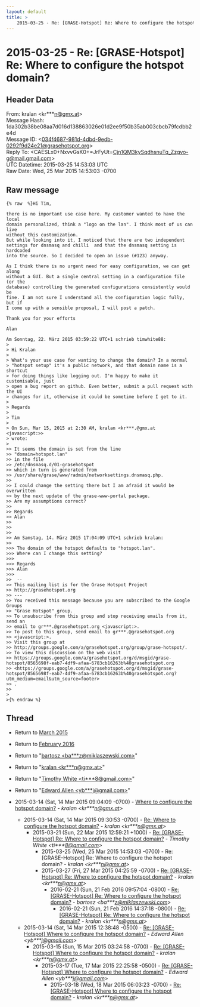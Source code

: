 ```yaml
---
layout: default
title: >
    2015-03-25 - Re: [GRASE-Hotspot] Re: Where to configure the hotspot domain?
---
```


# 2015-03-25 - Re: [GRASE-Hotspot] Re: Where to configure the hotspot domain?

## Header Data

From: kralan \<kr***n@gmx.at\><br>
Message Hash: 1da302b38be08aa7d016d138863026e01d2ee9f50b35ab003cbcb79fcdbb2e4d<br>
Message ID: \<034f4687-981d-4dbd-9edb-0292f9d24e21@grasehotspot.org\><br>
Reply To: \<CAESLx0+NxvvGsK0+=JrFyUt=Cjn1QM3kySqdhsnuTq_Zzgvo-g@mail.gmail.com\><br>
UTC Datetime: 2015-03-25 14:53:03 UTC<br>
Raw Date: Wed, 25 Mar 2015 14:53:03 -0700<br>

## Raw message

```
{% raw  %}Hi Tim,

there is no important use case here. My customer wanted to have the local 
domain personalized, think a "logo on the lan". I think most of us can live 
without this customization.
But while looking into it, I noticed that there are two independent 
settings for dnsmasq and chilli  and that the dnsmasq setting is hardcoded 
into the source. So I decided to open an issue (#123) anyway. 

As I think there is no urgent need for easy configuration, we can get along 
without a GUI. But a single central setting in a configuration file (or the 
database) controlling the generated configurations consistently would be 
fine. I am not sure I understand all the configuration logic fully, but if 
I come up with a sensible proposal, I will post a patch.

Thank you for your efforts

Alan

Am Sonntag, 22. März 2015 03:59:22 UTC+1 schrieb timwhite88:
>
> Hi Kralan
>
> What's your use case for wanting to change the domain? In a normal 
> "hotspot setup" it's a public network, and that domain name is a shortcut 
> for doing things like logging out. I'm happy to make it customisable, just 
> open a bug report on github. Even better, submit a pull request with the UI 
> changes for it, otherwise it could be sometime before I get to it.
>
> Regards
>
> Tim
>
> On Sun, Mar 15, 2015 at 2:30 AM, kralan <kr***.@gmx.at <javascript:>> 
> wrote:
>
>> It seems the domain is set from the line 
>> "domain=hotspot.lan"
>> in the file 
>> /etc/dnsmasq.d/01-grasehotspot 
>> which in turn is generated from 
>> /usr/share/grase/www/radmin/networksettings.dnsmasq.php.
>>
>> I could change the setting there but I am afraid it would be overwritten 
>> by the next update of the grase-www-portal package.
>> Are my assumptions correct?
>>
>> Regards
>> Alan
>>
>>
>>
>> Am Samstag, 14. März 2015 17:04:09 UTC+1 schrieb kralan:
>>
>>> The domain of the hotspot defaults to "hotspot.lan".
>>> Where can I change this setting?
>>>
>>> Regards
>>> Alan
>>>
>>  -- 
>> This mailing list is for the Grase Hotspot Project 
>> http://grasehotspot.org
>> --- 
>> You received this message because you are subscribed to the Google Groups 
>> "Grase Hotspot" group.
>> To unsubscribe from this group and stop receiving emails from it, send an 
>> email to gr***.@grasehotspot.org <javascript:>.
>> To post to this group, send email to gr***.@grasehotspot.org 
>> <javascript:>.
>> Visit this group at 
>> http://groups.google.com/a/grasehotspot.org/group/grase-hotspot/.
>> To view this discussion on the web visit 
>> https://groups.google.com/a/grasehotspot.org/d/msgid/grase-hotspot/8565698f-eab7-4df9-afaa-6783cb16263b%40grasehotspot.org 
>> <https://groups.google.com/a/grasehotspot.org/d/msgid/grase-hotspot/8565698f-eab7-4df9-afaa-6783cb16263b%40grasehotspot.org?utm_medium=email&utm_source=footer>
>> .
>>
>
>{% endraw %}
```

## Thread

+ Return to [March 2015](/archive/2015/03)
+ Return to [February 2016](/archive/2016/02)

+ Return to "[bartosz <ba***z<span>@</span>miklaszewski.com>](/authors/ba___z_at_miklaszewski_com)"
+ Return to "[kralan <kr***n<span>@</span>gmx.at>](/authors/kr___n_at_gmx_at)"
+ Return to "[Timothy White <ti***8<span>@</span>gmail.com>](/authors/ti___8_at_gmail_com)"
+ Return to "[Edward Allen <yb***j<span>@</span>gmail.com>](/authors/yb___j_at_gmail_com)"

+ 2015-03-14 (Sat, 14 Mar 2015 09:04:09 -0700) - [Where to configure the hotspot domain?](/archive/2015/03/0af09bd3a6607936a47d2883f2acb78abd9b73802ff45edd1c83564816763167) - _kralan \<kr***n@gmx.at\>_
  + 2015-03-14 (Sat, 14 Mar 2015 09:30:53 -0700) - [Re: Where to configure the hotspot domain?](/archive/2015/03/258246c8ba4e72c9e6bfadca2ee02812d98b568376e8c38f69475fe0f7c6fde9) - _kralan \<kr***n@gmx.at\>_
    + 2015-03-21 (Sun, 22 Mar 2015 12:59:21 +1000) - [Re: [GRASE-Hotspot] Re: Where to configure the hotspot domain?](/archive/2015/03/af4ceb4663b60e4bb1c0718d7249f2c5c9373e6997978187fe19c7b76c030fa7) - _Timothy White \<ti***8@gmail.com\>_
      + 2015-03-25 (Wed, 25 Mar 2015 14:53:03 -0700) - Re: [GRASE-Hotspot] Re: Where to configure the hotspot domain? - _kralan \<kr***n@gmx.at\>_
      + 2015-03-27 (Fri, 27 Mar 2015 04:25:59 -0700) - [Re: [GRASE-Hotspot] Re: Where to configure the hotspot domain?](/archive/2015/03/d80f65f1b883c6718e15c004048786d74f714cccaf4d9bf738cc61046dce481b) - _kralan \<kr***n@gmx.at\>_
        + 2016-02-21 (Sun, 21 Feb 2016 09:57:04 -0800) - [Re: [GRASE-Hotspot] Re: Where to configure the hotspot domain?](/archive/2016/02/c9c8b81adaf0b9e0c46388d460bff9e137db158bb848adbf9ab53af11aca9283) - _bartosz \<ba***z@miklaszewski.com\>_
          + 2016-02-21 (Sun, 21 Feb 2016 14:37:18 -0800) - [Re: [GRASE-Hotspot] Re: Where to configure the hotspot domain?](/archive/2016/02/fae1f2a2c3591801ce2227397d518d322b7af4909502a29957fc0037287854e0) - _kralan \<kr***n@gmx.at\>_
  + 2015-03-14 (Sat, 14 Mar 2015 12:38:48 -0500) - [Re: [GRASE-Hotspot] Where to configure the hotspot domain?](/archive/2015/03/ea0aea30cb60f358c825703c018e83541748653586b34fe0aabeb4cbe960ae50) - _Edward Allen \<yb***j@gmail.com\>_
    + 2015-03-15 (Sun, 15 Mar 2015 03:24:58 -0700) - [Re: [GRASE-Hotspot] Where to configure the hotspot domain?](/archive/2015/03/b231f46b86ef72c18b41f0f1eb801dbfc81b84d10e24323569077e71c2a4ab94) - _kralan \<kr***n@gmx.at\>_
      + 2015-03-17 (Tue, 17 Mar 2015 22:25:58 -0500) - [Re: [GRASE-Hotspot] Where to configure the hotspot domain?](/archive/2015/03/21efc2f935c147cd8748eadb07c1110fef462fced8b57823b336f9ae578eef44) - _Edward Allen \<yb***j@gmail.com\>_
        + 2015-03-18 (Wed, 18 Mar 2015 06:03:23 -0700) - [Re: [GRASE-Hotspot] Where to configure the hotspot domain?](/archive/2015/03/db2dad5006af8e4a8d7d5fae36962edbd8dcfea8fe4c5f988b7df8b68fbc655f) - _kralan \<kr***n@gmx.at\>_

